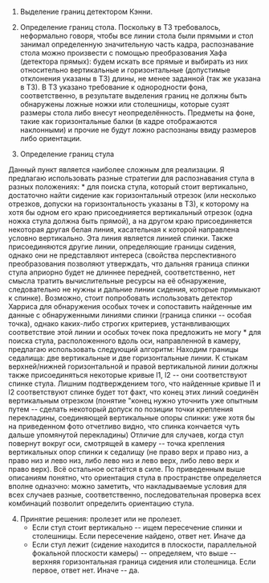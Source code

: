 1. Выделение границ детектором Кэнни.
2. Определение границ стола.
	Поскольку в ТЗ требовалось, неформально говоря, чтобы все линии стола были прямыми и стол занимал определенную значительную часть кадра, распознавание стола можно произвести с помощью преобразования Хафа (детектора прямых): будем искать все прямые и выбирать из них относительно вертикальные и горизонтальные (допустимые отклонения указаны в ТЗ) длины, не менее заданной (так же указана в ТЗ).
	В ТЗ указано требование к однородности фона, соответственно, в результате выделения границ не должны быть обнаружены ложные ножки или столешницы, которые сузят размеры стола либо внесут неопределённость.
Предметы на фоне, такие как горизонтальные балки (в кадре отображаются наклонными) и прочие не будут ложно распознаны ввиду размеров либо ориентации.

3. Определение границ стула

Данный пункт является наиболее сложным для реализации. Я предлагаю использовать разные стратегии для распознавания стула в разных положениях:
	* для поиска стула, который стоит вертикально, достаточно найти сидение как горизонтальный отрезок (или несколько отрезков, допуски на горизонтальность указаны в ТЗ), к которому на хотя бы одном его краю присоеднияется вертикальный отрезок (одна ножка стула должна быть прямой), а на другом краю присоединяется некоторая другая белая линия, касательная к которой направлена условно вертикально. Эта линия является линией спинки. Также присоединяются другие линии, определяющие границы сидения, однако они не представляют интереса (свойства перспективного преобразования позволяют утверждать, что дальняя граница спинки стула априорно будет не длиннее передней, соответственно, нет смысла тратить вычислительные ресурсы на её обнаружение, следовательно не нужны и дальние линии сидения, которые примыкают к спинке). Возможно, стоит попробовать использовать детектор Харриса для обнаружения особых точек и сопоставить найденные им данные с обнаруженными линиями спинки (граница спинки -- особая точка), однако каких-либо строгих критериев, устанвливающих соответствие этой линии и особых точек пока предложить не могу
	* для поиска стула, расположенного вдоль оси, направленной в камеру, предлагаю использовать следующий алгоритм:
		 Находим границы седалища: две вертикальные и две горизонтальные линии. К стыкам верхней/нижней горизонтальной и правой вертикальной линии должны также присоединяться некоторые кривые l1, l2 -- они соответствуют спинке стула. Лишним подтверждением того, что найденные кривые l1 и l2 соответствуют спинке будет тот факт, что конец этих линий соединён вертикальным отрезком (понятие "конец нужно уточнить уже опытным путем -- сделать некоторый допуск по позиции точки крепления перекладины, соединяющей вертикальные опоры спинки: уже хотя бы на приведенном фото отчетливо видно, что спинка кончается чуть дальше упомянутой перекладины)
    Отличие для случаев, когда стул повернут вокруг оси, смотрящей в камеру -- точка крепления вертикальных опор спинки к седалищу (не право верх и право низ, а право низ и лево низ, либо лево низ и лево верх, либо лево верх и право верх). Всё остальное остаётся в силе.
	По приведенным выше описаниям понятно, что ориентация стула в пространстве определяется вполне одназчно: можно заметить, что накладываемые условия для всех случаев разные, соответственно, последовательная проверка всех комбинаций позволит определить ориентацию стула.

4. Принятие решения: пролезет или не пролезет.
	* Если стул стоит вертикально -- ищем пересечение спинки и столешницы. Если пересечение найдено, ответ нет. Иначе да
	* Если стул лежит (сидение находится в плоскости, параллельной фокальной плоскости камеры) -- определяем, что выше -- верхняя горизонтальная граница сидения или столешница. Если первое, ответ нет. Иначе -- да. 
